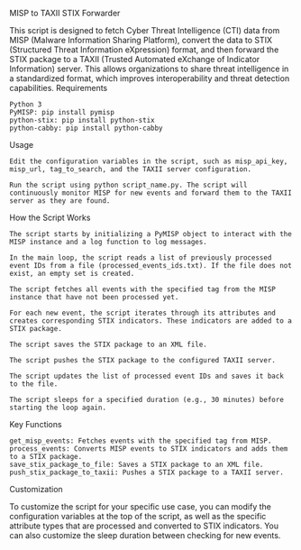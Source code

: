 MISP to TAXII STIX Forwarder

This script is designed to fetch Cyber Threat Intelligence (CTI) data from MISP (Malware Information Sharing Platform), convert the data to STIX (Structured Threat Information eXpression) format, and then forward the STIX package to a TAXII (Trusted Automated eXchange of Indicator Information) server. This allows organizations to share threat intelligence in a standardized format, which improves interoperability and threat detection capabilities.
Requirements

    Python 3
    PyMISP: pip install pymisp
    python-stix: pip install python-stix
    python-cabby: pip install python-cabby

Usage

    Edit the configuration variables in the script, such as misp_api_key, misp_url, tag_to_search, and the TAXII server configuration.

    Run the script using python script_name.py. The script will continuously monitor MISP for new events and forward them to the TAXII server as they are found.

How the Script Works

    The script starts by initializing a PyMISP object to interact with the MISP instance and a log function to log messages.

    In the main loop, the script reads a list of previously processed event IDs from a file (processed_events_ids.txt). If the file does not exist, an empty set is created.

    The script fetches all events with the specified tag from the MISP instance that have not been processed yet.

    For each new event, the script iterates through its attributes and creates corresponding STIX indicators. These indicators are added to a STIX package.

    The script saves the STIX package to an XML file.

    The script pushes the STIX package to the configured TAXII server.

    The script updates the list of processed event IDs and saves it back to the file.

    The script sleeps for a specified duration (e.g., 30 minutes) before starting the loop again.

Key Functions

    get_misp_events: Fetches events with the specified tag from MISP.
    process_events: Converts MISP events to STIX indicators and adds them to a STIX package.
    save_stix_package_to_file: Saves a STIX package to an XML file.
    push_stix_package_to_taxii: Pushes a STIX package to a TAXII server.

Customization

To customize the script for your specific use case, you can modify the configuration variables at the top of the script, as well as the specific attribute types that are processed and converted to STIX indicators. You can also customize the sleep duration between checking for new events.

